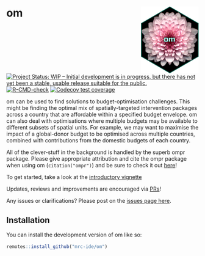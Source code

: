 
<!-- README.md is generated from README.Rmd. Please edit that file -->

# om <img src="man/figures/Om.png" align="right" width=30% height=30% />

<!-- badges: start -->

[![Project Status: WIP – Initial development is in progress, but there
has not yet been a stable, usable release suitable for the
public.](https://www.repostatus.org/badges/latest/wip.svg)](https://www.repostatus.org/#wip)
[![R-CMD-check](https://github.com/mrc-ide/om/workflows/R-CMD-check/badge.svg)](https://github.com/mrc-ide/om/actions)
[![Codecov test
coverage](https://codecov.io/gh/mrc-ide/om/branch/main/graph/badge.svg)](https://app.codecov.io/gh/mrc-ide/om?branch=main)
<!-- badges: end -->

om can be used to find solutions to budget-optimisation challenges. This
might be finding the optimal mix of spatially-targeted intervention
packages across a country that are affordable within a specified budget
envelope. om can also deal with optimisations where multiple budgets may
be available to different subsets of spatial units. For example, we may
want to maximise the impact of a global-donor budget to be optimised
across multiple countries, combined with contributions from the domestic
budgets of each country.

All of the clever-stuff in the background is handled by the superb ompr
package. Please give appropriate attribution and cite the ompr package
when using om (`citation("ompr")`) and be sure to check it out
[here](https://dirkschumacher.github.io/ompr/)!

To get started, take a look at the [introductory
vignette](https://mrc-ide.github.io/om/articles/Introduction.html)

Updates, reviews and improvements are encouraged via
[PRs](https://github.com/mrc-ide/om/pulls)!

Any issues or clarifications? Please post on the [issues page
here](https://github.com/mrc-ide/om/issues).

## Installation

You can install the development version of om like so:

``` r
remotes::install_github("mrc-ide/om")
```
